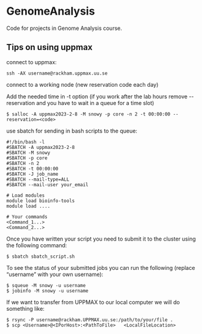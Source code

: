 # GenomeAnalysis
Code for projects in Genome Analysis course.

## Tips on using uppmax

connect to uppmax:

```
ssh -AX username@rackham.uppmax.uu.se
```
connect to a working node (new reservation code each day)

Add the needed time in -t option (if you work after the lab hours remove --reservation and you have to wait in a queue for a time slot)
```
$ salloc -A uppmax2023-2-8 -M snowy -p core -n 2 -t 00:00:00 --reservation=<code>
```

use sbatch for sending in bash scripts to the queue:
```
#!/bin/bash -l
#SBATCH -A uppmax2023-2-8
#SBATCH -M snowy
#SBATCH -p core
#SBATCH -n 2
#SBATCH -t 00:00:00
#SBATCH -J job_name
#SBATCH --mail-type=ALL
#SBATCH --mail-user your_email

# Load modules
module load bioinfo-tools
module load ....

# Your commands
<Command_1...>
<Command_2...>
```

Once you have written your script you need to submit it to the cluster using the following command:
```
$ sbatch sbatch_script.sh
```

To see the status of your submitted jobs you can run the following (replace “username” with your own username):
```
$ squeue -M snowy -u username
$ jobinfo -M snowy -u username
```

If we want to transfer from UPPMAX to our local computer we will do something like:
```
$ rsync -P username@rackham.UPPMAX.uu.se:/path/to/your/file .
$ scp <Username>@<IPorHost>:<PathToFile>   <LocalFileLocation>
```
